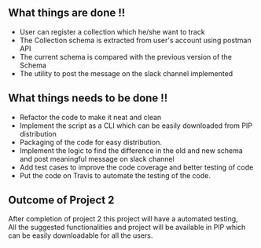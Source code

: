## What things are done !!
- User can register a collection which he/she want to track 
- The Collection schema is extracted from user's account using postman API
- The current schema is compared with the previous version of the Schema
- The utility to post the message on the slack channel implemented


## What things needs to be done !!

- Refactor the code to make it neat and clean
- Implement the script as a CLI which can be easily downloaded from PIP distribution
- Packaging of the code for easy distribution.
- Implement the logic to find the difference in the old and new schema and post meaningful message on slack channel
- Add test cases to improve the code coverage and better testing of code
- Put the code on Travis to automate the testing of the code.

## Outcome of Project 2

After completion of project 2 this project will have a automated testing,\
All the suggested functionalities and project will be available in PIP which can be easily downloadable for all the users.
